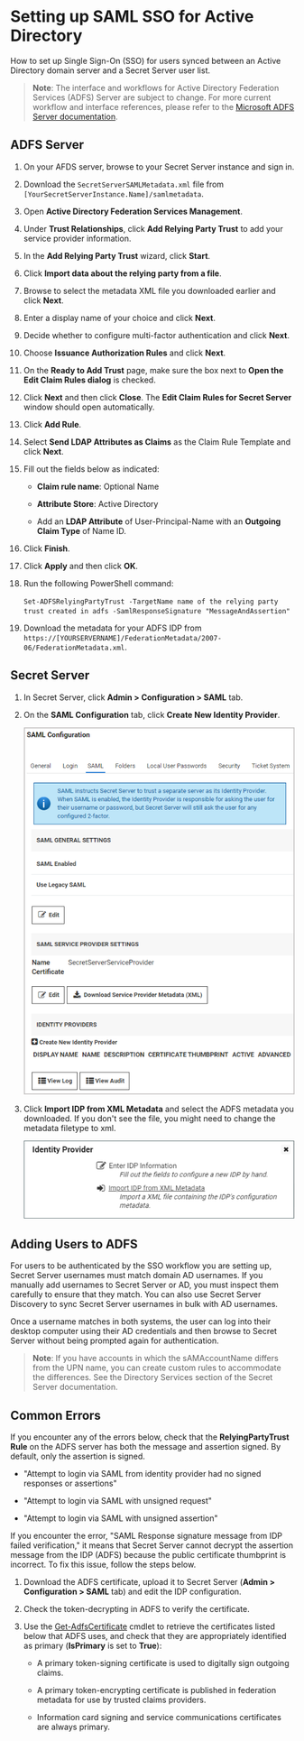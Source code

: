 [title]: # (Setting up SAML SSO for Active Directory)
[tags]: # (directory services,active directory,sAMAccountName,UPN)
[priority]: # (1000)
[display]: # (all)

# Setting up SAML SSO for Active Directory

How to set up Single Sign-On (SSO) for users synced between an Active Directory domain server and a Secret Server user list.

 >**Note**: The interface and workflows for Active Directory Federation Services (ADFS) Server are subject to change. For more current workflow and interface references, please refer to the [Microsoft ADFS Server documentation](https://docs.microsoft.com/en-us/windows-server/identity/active-directory-federation-services).

## ADFS Server

1. On your AFDS server, browse to your Secret Server instance and sign in.

1. Download the `SecretServerSAMLMetadata.xml` file from `[YourSecretServerInstance.Name]/samlmetadata`.

1. Open **Active Directory Federation Services Management**.

1. Under **Trust Relationships**, click **Add Relying Party Trust** to add your service provider information.

1. In the **Add Relying Party Trust** wizard, click **Start**.

1. Click **Import data about the relying party from a file**.

1. Browse to select the metadata XML file you downloaded earlier and click **Next**.

1. Enter a display name of your choice and click **Next**.

1. Decide whether to configure multi-factor authentication and click **Next**.

1. Choose **Issuance Authorization Rules** and click **Next**.

1. On the **Ready to Add Trust** page, make sure the box next to **Open the Edit Claim Rules dialog** is checked.

1. Click **Next** and then click **Close**. The **Edit Claim Rules for Secret Server** window should open automatically.

1. Click **Add Rule**.

1. Select **Send LDAP Attributes as Claims** as the Claim Rule Template and click **Next**.

1. Fill out the fields below as indicated:

   * **Claim rule name**: Optional Name

   * **Attribute Store**: Active Directory

   * Add an **LDAP Attribute** of User-Principal-Name with an **Outgoing Claim Type** of Name ID.

1. Click **Finish**.
1. Click **Apply** and then click **OK**.

1. Run the following PowerShell command:

   `Set-ADFSRelyingPartyTrust -TargetName name of the relying party trust created in adfs -SamlResponseSignature "MessageAndAssertion"`

1. Download the metadata for your ADFS IDP from `https://[YOURSERVERNAME]/FederationMetadata/2007-06/FederationMetadata.xml`.

## Secret Server

1. In Secret Server, click **Admin \> Configuration \> SAML** tab.

1. On the **SAML Configuration** tab, click **Create New Identity Provider**.

   ![image-adfs-saml1](images/adfs-saml1.png)

1. Click **Import IDP from XML Metadata** and select the ADFS metadata you downloaded. If you don't see the file, you might need to change the metadata filetype to xml.

   ![image-adfs-saml2](images/adfs-saml2.png)

## Adding Users to ADFS

For users to be authenticated by the SSO workflow you are setting up, Secret Server usernames must match domain AD usernames. If you manually add usernames to Secret Server or AD, you must inspect them carefully to ensure that they match. You can also use Secret Server Discovery to sync Secret Server usernames in bulk with AD usernames.

Once a username matches in both systems, the user can log into their desktop computer using their AD credentials and then browse to Secret Server without being prompted again for authentication.

 >**Note**: If you have accounts in which the sAMAccountName differs from the UPN name, you can create custom rules to accommodate the differences. See the Directory Services section of the Secret Server documentation.

## Common Errors

If you encounter any of the errors below, check that the **RelyingPartyTrust Rule** on the ADFS server has both the message and assertion signed. By default, only the assertion is signed.

* "Attempt to login via SAML from identity provider had no signed responses or assertions"

* "Attempt to login via SAML with unsigned request"

* "Attempt to login via SAML with unsigned assertion"

If you encounter the error, "SAML Response signature message from IDP failed verification," it means that Secret Server cannot decrypt the assertion message from the IDP (ADFS) because the public certificate thumbprint is incorrect. To fix this issue, follow the steps below.

1. Download the ADFS certificate, upload it to Secret Server (**Admin \> Configuration \> SAML** tab) and edit the IDP configuration.

1. Check the token-decrypting in ADFS to verify the certificate.

1. Use the [Get-AdfsCertificate](https://docs.microsoft.com/en-us/powershell/module/adfs/get-adfscertificate?view=windowsserver2019-ps&viewFallbackFrom=win10-ps) cmdlet to retrieve the certificates listed below that ADFS uses, and check that they are appropriately identified as primary (**IsPrimary** is set to **True**):

   * A primary token-signing certificate is used to digitally sign outgoing claims.

   * A primary token-encrypting certificate is published in federation metadata for use by trusted claims providers.

   * Information card signing and service communications certificates are always primary.
